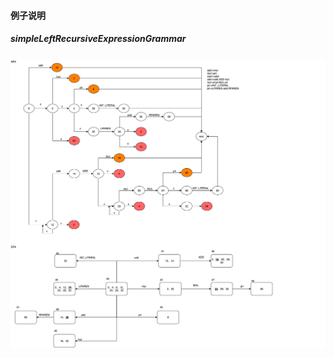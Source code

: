 #### 例子说明
##### simpleLeftRecursiveExpressionGrammar
![avatar](./docs/simpleLeftRecursiveExpressionGrammar.png)